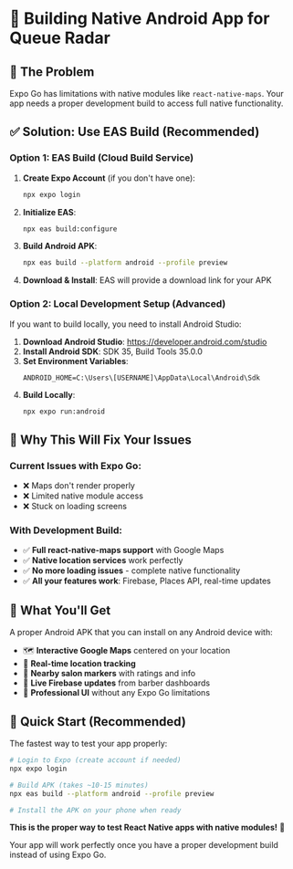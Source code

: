# 📱 Building Native Android App for Queue Radar

## 🎯 **The Problem**
Expo Go has limitations with native modules like `react-native-maps`. Your app needs a proper development build to access full native functionality.

## ✅ **Solution: Use EAS Build (Recommended)**

### **Option 1: EAS Build (Cloud Build Service)**

1. **Create Expo Account** (if you don't have one):
   ```bash
   npx expo login
   ```

2. **Initialize EAS**:
   ```bash
   npx eas build:configure
   ```

3. **Build Android APK**:
   ```bash
   npx eas build --platform android --profile preview
   ```

4. **Download & Install**: EAS will provide a download link for your APK

### **Option 2: Local Development Setup (Advanced)**

If you want to build locally, you need to install Android Studio:

1. **Download Android Studio**: https://developer.android.com/studio
2. **Install Android SDK**: SDK 35, Build Tools 35.0.0
3. **Set Environment Variables**:
   ```
   ANDROID_HOME=C:\Users\[USERNAME]\AppData\Local\Android\Sdk
   ```
4. **Build Locally**:
   ```bash
   npx expo run:android
   ```

## 🎉 **Why This Will Fix Your Issues**

### **Current Issues with Expo Go:**
- ❌ Maps don't render properly
- ❌ Limited native module access
- ❌ Stuck on loading screens

### **With Development Build:**
- ✅ **Full react-native-maps support** with Google Maps
- ✅ **Native location services** work perfectly
- ✅ **No more loading issues** - complete native functionality
- ✅ **All your features work**: Firebase, Places API, real-time updates

## 📱 **What You'll Get**

A proper Android APK that you can install on any Android device with:
- 🗺️ **Interactive Google Maps** centered on your location
- 📍 **Real-time location tracking** 
- 🏪 **Nearby salon markers** with ratings and info
- 🔄 **Live Firebase updates** from barber dashboards
- 🎯 **Professional UI** without any Expo Go limitations

## 🚀 **Quick Start (Recommended)**

The fastest way to test your app properly:

```bash
# Login to Expo (create account if needed)
npx expo login

# Build APK (takes ~10-15 minutes)
npx eas build --platform android --profile preview

# Install the APK on your phone when ready
```

**This is the proper way to test React Native apps with native modules!** 🎯

Your app will work perfectly once you have a proper development build instead of using Expo Go.